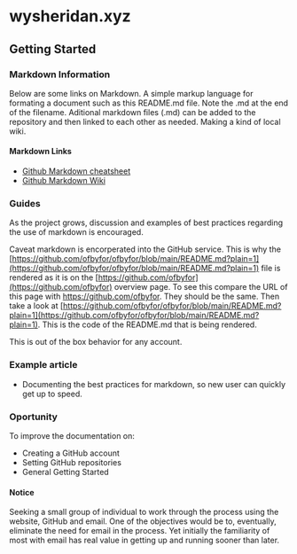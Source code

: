 # wysheridan.xyz

## Getting Started
   
### Markdown Information

Below are some links on Markdown. A simple markup language for formating a document such as this README.md file. Note the .md at the end of the filename. Aditional markdown files (.md) can be added to the repository and then linked to each other as needed. Making a kind of local wiki.

#### Markdown Links
- [Github Markdown cheatsheet](https://github.com/adam-p/markdown-here/wiki/Markdown-Cheatsheet)
- [Github Markdown Wiki](https://docs.github.com/en/get-started/writing-on-github/getting-started-with-writing-and-formatting-on-github/basic-writing-and-formatting-syntax)

### Guides
As the project grows, discussion and examples of best practices regarding the use of markdown is encouraged. 

Caveat markdown is encorperated into the GitHub service. This is why the 
[https://github.com/ofbyfor/ofbyfor/blob/main/README.md?plain=1](https://github.com/ofbyfor/ofbyfor/blob/main/README.md?plain=1) 
file is rendered as it is on the 
[https://github.com/ofbyfor](https://github.com/ofbyfor) 
overview page. To see this compare the URL of this page with 
https://github.com/ofbyfor. They should be the same. 
Then take a look at 
[https://github.com/ofbyfor/ofbyfor/blob/main/README.md?plain=1](https://github.com/ofbyfor/ofbyfor/blob/main/README.md?plain=1). 
This is the code of the README.md that is being rendered. 

This is out of the box behavior for any account.

### Example article
- Documenting the best practices for markdown, so new user can quickly get up to speed.

### Oportunity
To improve the documentation on:
- Creating a GitHub account
- Setting GitHub repositories
- General Getting Started 

#### Notice
Seeking a small group of individual to work through the process using the website, GitHub and email. One of the objectives would be to, eventually, eliminate the need for email in the process. Yet initially the familiarity of most with email has real value in getting up and running sooner than later.


